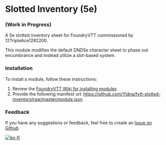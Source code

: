 # Slotted Inventory (5e)

### (Work in Progress)

A 5e slotted inventory sheet for FoundryVTT commissioned by 12TripleAce12#2200.

This module modifies the default DND5e character sheet to phase out encumbrance and instead
utilize a slot-based system.

### Installation 

To install a module, follow these instructions:

1. Review the [FoundryVTT Wiki for installing modules](https://foundryvtt.wiki/en/basics/Modules)
2. Provide the following manifest url: https://github.com/Yidna/fvtt-slotted-inventory/raw/master/module.json

### Feedback

If you have any suggestions or feedback, feel free to create an [Issue on Github](https://github.com/Yidna/fvtt-simple-chat-damage-buttons/issues)

[![ko-fi](https://ko-fi.com/img/githubbutton_sm.svg)](https://ko-fi.com/Z8Z849XS2)